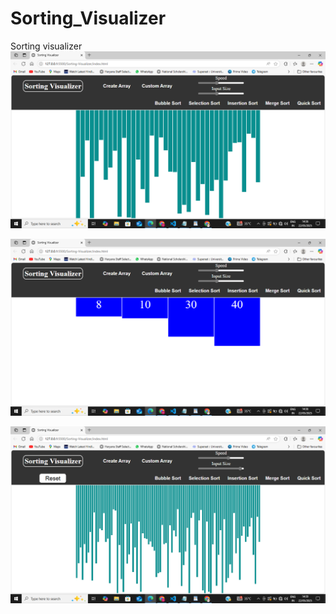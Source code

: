 # Sorting_Visualizer
Sorting visualizer
![image alt](https://github.com/Wanda7675/Sorting_Visualizer/blob/9f8cc98c7ef32bd8545ee8b05a90e550796b7237/Screenshot%20(2415).png)


![image alt](https://github.com/Wanda7675/Sorting_Visualizer/blob/0523b478900d50c49d9870639739ad160775415d/Screenshot%20(2418).png)


  ![image alt](https://github.com/Wanda7675/Sorting_Visualizer/blob/72033f1791491e261038aa0f709d552a004e64c9/Screenshot%20(2426).png)
